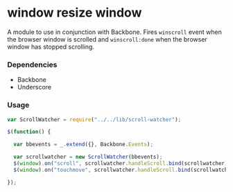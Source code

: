 # window resize window

A module to use in conjunction with Backbone. Fires `winscroll` event when the browser window is scrolled and `winscroll:done` when the browser window has stopped scrolling.

### Dependencies

* Backbone
* Underscore

### Usage

```javaScript
var ScrollWatcher = require("../../lib/scroll-watcher");

$(function() {

  var bbevents = _.extend({}, Backbone.Events);

  var scrollwatcher = new ScrollWatcher(bbevents);
  $(window).on("scroll", scrollwatcher.handleScroll.bind(scrollwatcher));
  $(window).on("touchmove", scrollwatcher.handleScroll.bind(scrollwatcher));

});
```
